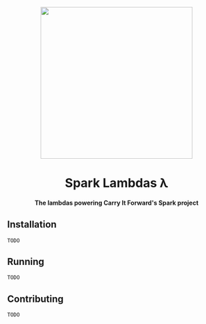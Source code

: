 <p align="center">
  <a href="#">
    <img src="https://carryitforward.trifoia.com/branding/CIF_Spark.png" width="350px">
  </a>
</p>

<h1 align="center">
    Spark Lambdas λ
</h1>

<h4 align="center">
    The lambdas powering Carry It Forward's Spark project
</h4>

## Installation

    TODO

## Running

    TODO
    
## Contributing

    TODO
